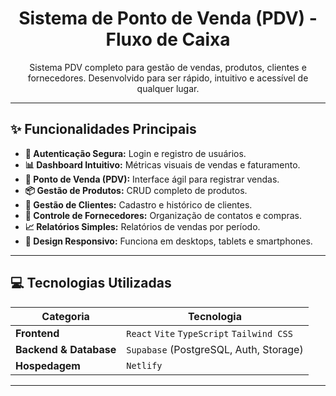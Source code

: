 

<h1 align="center">Sistema de Ponto de Venda (PDV) - Fluxo de Caixa</h1>

<p align="center">
  Sistema PDV completo para gestão de vendas, produtos, clientes e fornecedores. Desenvolvido para ser rápido, intuitivo e acessível de qualquer lugar.
</p>

---

## ✨ **Funcionalidades Principais**

- **🔐 Autenticação Segura:** Login e registro de usuários.
- **📊 Dashboard Intuitivo:** Métricas visuais de vendas e faturamento.
- **🛒 Ponto de Venda (PDV):** Interface ágil para registrar vendas.
- **📦 Gestão de Produtos:** CRUD completo de produtos.
- **👤 Gestão de Clientes:** Cadastro e histórico de clientes.
- **🚚 Controle de Fornecedores:** Organização de contatos e compras.
- **📈 Relatórios Simples:** Relatórios de vendas por período.
- **📱 Design Responsivo:** Funciona em desktops, tablets e smartphones.

---

## 💻 **Tecnologias Utilizadas**

| Categoria             | Tecnologia                                                                                               |
| --------------------- | -------------------------------------------------------------------------------------------------------- |
| **Frontend** | `React` `Vite` `TypeScript` `Tailwind CSS`                                                              |
| **Backend & Database**| `Supabase` (PostgreSQL, Auth, Storage)                                                                   |
| **Hospedagem** | `Netlify`                                                                                                |

---
